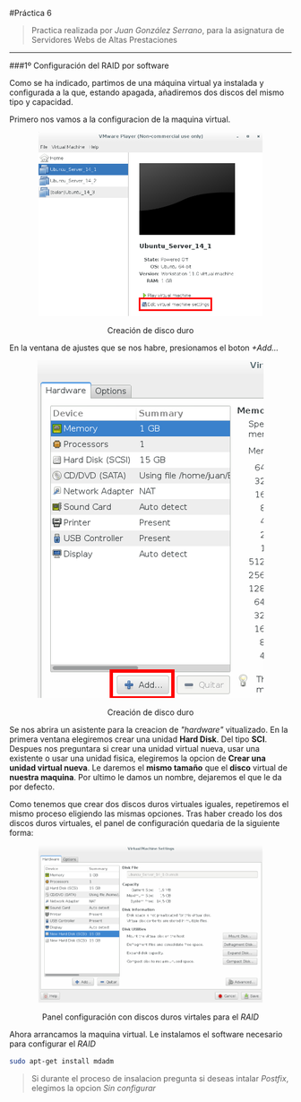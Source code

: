 #Práctica 6
>Practica realizada por *Juan González Serrano*, para la asignatura de Servidores Webs de Altas Prestaciones

***

###1º Configuración del RAID por software

Como se ha indicado, partimos de una máquina virtual ya instalada y configurada a la que, estando apagada, añadiremos dos discos del mismo tipo y capacidad.

Primero nos vamos a la configuracion de la maquina virtual.

<div align="center">
    <img width="400px" src="https://github.com/naujgs/SWAP1516/blob/master/Practicas/Practica6/img/add_hardDisk1.png">
    <p> Creación de disco duro</p>
</div>

En la ventana de ajustes que se nos habre, presionamos el boton *+Add...*

<div align="center">
    <img src="https://github.com/naujgs/SWAP1516/blob/master/Practicas/Practica6/img/add_hardDisk2.png">
    <p> Creación de disco duro</p>
</div>

Se nos abrira un asistente para la creacion de *"hardware"* vitualizado. En la primera ventana elegiremos crear una unidad **Hard Disk**. Del tipo **SCI**. Despues nos preguntara si crear una unidad virtual nueva, usar una existente o usar una unidad fisica, elegiremos la opcion de **Crear una unidad virtual nueva**. Le daremos el **mismo tamaño** que el **disco** virtual de **nuestra maquina**. Por ultimo le damos un nombre, dejaremos el que le da por defecto.

Como tenemos que crear dos discos duros virtuales iguales, repetiremos el mismo proceso eligiendo las mismas opciones.
Tras haber creado los dos discos duros virtuales, el panel de configuración quedaria de la siguiente forma:

<div align="center">
    <img width="400px" src="https://github.com/naujgs/SWAP1516/blob/master/Practicas/Practica6/img/add_hardDisk.png">
    <p> Panel configuración con discos duros virtales para el <i>RAID</i></p>
</div>

Ahora arrancamos la maquina virtual.
Le instalamos el software necesario para configurar el *RAID*
```sh
sudo apt-get install mdadm
```

>Si durante el proceso de insalacion pregunta si deseas intalar *Postfix*, elegimos la opcion *Sin configurar*
